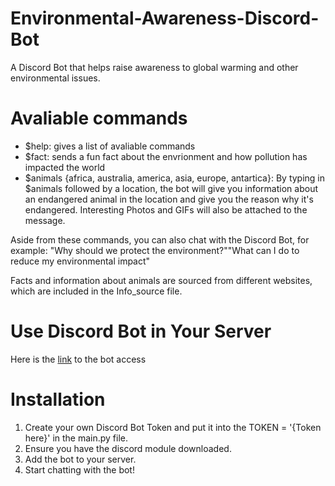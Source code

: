 # Environmental-Awareness-Discord-Bot
A Discord Bot that helps raise awareness to global warming and other environmental issues.

# Avaliable commands
* $help: gives a list of avaliable commands
* $fact: sends a fun fact about the envrionment and how pollution has impacted the world
* $animals {africa, australia, america, asia, europe, antartica}: By typing in $animals followed by a location, the bot will give you information about an endangered animal in the location and give you the reason why it's endangered. Interesting Photos and GIFs will also be attached to the message.

Aside from these commands, you can also chat with the Discord Bot, for example: "Why should we protect the environment?""What can I do to reduce my environmental impact"

Facts and information about animals are sourced from different websites, which are included in the Info_source file.

# Use Discord Bot in Your Server
Here is the <a href='https://discord.com/api/oauth2/authorize?client_id=1096833963311509574&permissions=8&scope=bot'> link</a> to the bot access

# Installation
1. Create your own Discord Bot Token and put it into the TOKEN = '{Token here}' in the main.py file.
2. Ensure you have the discord module downloaded.
3. Add the bot to your server.
4. Start chatting with the bot!
